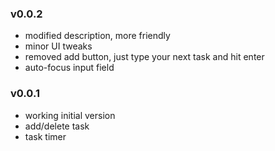 ### v0.0.2
* modified description, more friendly
* minor UI tweaks
* removed add button, just type your next task and hit enter
* auto-focus input field

### v0.0.1
* working initial version
* add/delete task
* task timer